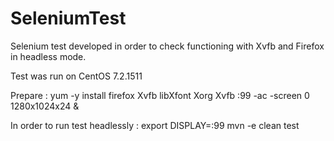 # SeleniumTest

Selenium test developed in order to check functioning with Xvfb and Firefox in headless mode. 

Test was run on CentOS 7.2.1511 

Prepare : 
 yum -y install firefox Xvfb libXfont Xorg
 Xvfb :99 -ac -screen 0 1280x1024x24 &


In order to run test headlessly : 
export DISPLAY=:99
mvn -e clean test
